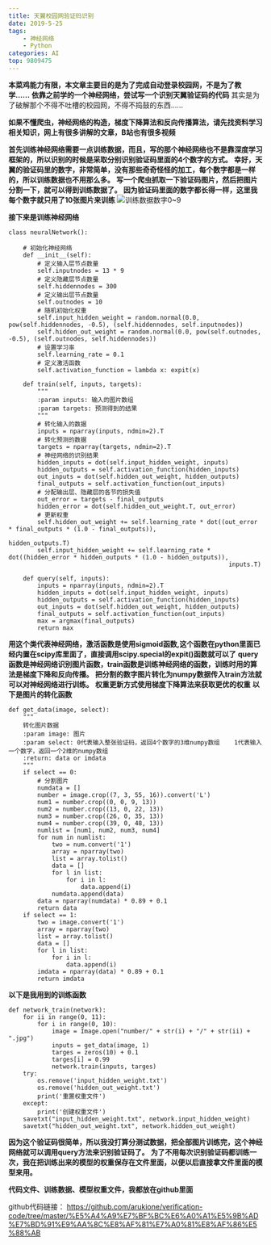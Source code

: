 ```yaml
---
title: 天翼校园网验证码识别
date: 2019-5-25
tags: 
    - 神经网络
    - Python
categories: AI
top: 9809475
---
```


**本菜鸡能力有限，本文章主要目的是为了完成自动登录校园网，不是为了教学......**
**依靠之前学的一个神经网络，尝试写一个识别天翼验证码的代码**
其实是为了破解那个不得不吐槽的校园网，不得不捣鼓的东西......

**如果不懂爬虫，神经网络的构造，梯度下降算法和反向传播算法，请先找资料学习相关知识，网上有很多讲解的文章，B站也有很多视频**

**首先训练神经网络需要一点训练数据，而且，写的那个神经网络也不是靠深度学习框架的，所以识别的时候是采取分别识别验证码里面的4个数字的方式。**
**幸好，天翼的验证码里的数字，非常简单，没有那些奇奇怪怪的加工，每个数字都是一样的，所以训练数据也不用那么多。**
**写一个爬虫抓取一下验证码图片，然后把图片分割一下，就可以得到训练数据了。**
**因为验证码里面的数字都长得一样，这里我每个数字就只用了10张图片来训练**
<img src="\images\天翼验证码训练集图片.png" alt="训练数据数字0~9"/>

**接下来是训练神经网络**
```
class neuralNetwork():

    # 初始化神经网络
    def __init__(self):
        # 定义输入层节点数量
        self.inputnodes = 13 * 9
        # 定义隐藏层节点数量
        self.hiddennodes = 300
        # 定义输出层节点数量
        self.outnodes = 10
        # 随机初始化权重
        self.input_hidden_weight = random.normal(0.0, pow(self.hiddennodes, -0.5), (self.hiddennodes, self.inputnodes))
        self.hidden_out_weight = random.normal(0.0, pow(self.outnodes, -0.5), (self.outnodes, self.hiddennodes))
        # 设置学习率
        self.learning_rate = 0.1
        # 定义激活函数
        self.activation_function = lambda x: expit(x)

    def train(self, inputs, targets):
        """
        :param inputs: 输入的图片数组
        :param targets: 预测得到的结果
        """
        # 转化输入的数据
        inputs = nparray(inputs, ndmin=2).T
        # 转化预测的数据
        targets = nparray(targets, ndmin=2).T
        # 神经网络的识别结果
        hidden_inputs = dot(self.input_hidden_weight, inputs)
        hidden_outputs = self.activation_function(hidden_inputs)
        out_inputs = dot(self.hidden_out_weight, hidden_outputs)
        final_outputs = self.activation_function(out_inputs)
        # 分配输出层、隐藏层的各节的损失值
        out_error = targets - final_outputs
        hidden_error = dot(self.hidden_out_weight.T, out_error)
        # 更新权重
        self.hidden_out_weight += self.learning_rate * dot((out_error * final_outputs * (1.0 - final_outputs)),
                                                           hidden_outputs.T)
        self.input_hidden_weight += self.learning_rate * dot((hidden_error * hidden_outputs * (1.0 - hidden_outputs)),
                                                             inputs.T)

    def query(self, inputs):
        inputs = nparray(inputs, ndmin=2).T
        hidden_inputs = dot(self.input_hidden_weight, inputs)
        hidden_outputs = self.activation_function(hidden_inputs)
        out_inputs = dot(self.hidden_out_weight, hidden_outputs)
        final_outputs = self.activation_function(out_inputs)
        max = argmax(final_outputs)
        return max
```

**用这个类代表神经网络，激活函数是使用sigmoid函数,这个函数在python里面已经内置在scipy库里面了，直接调用scipy.special的expit()函数就可以了**
**query函数是神经网络识别图片函数，train函数是训练神经网络的函数，训练时用的算法是梯度下降和反向传播。**
**把分割的数字图片转化为numpy数据传入train方法就可以对神经网络进行训练。**
**权重更新方式使用梯度下降算法来获取更优的权重**
**以下是图片的转化函数**
```
def get_data(image, select):
    """
    转化图片数据
    :param image: 图片
    :param select: 0代表输入整张验证码，返回4个数字的3维numpy数组    1代表输入一个数字，返回一个2维的numpy数组
    :return: data or imdata
    """
    if select == 0:
        # 分割图片
        numdata = []
        number = image.crop((7, 3, 55, 16)).convert('L')
        num1 = number.crop((0, 0, 9, 13))
        num2 = number.crop((13, 0, 22, 13))
        num3 = number.crop((26, 0, 35, 13))
        num4 = number.crop((39, 0, 48, 13))
        numlist = [num1, num2, num3, num4]
        for num in numlist:
            two = num.convert('1')
            array = nparray(two)
            list = array.tolist()
            data = []
            for l in list:
                for i in l:
                    data.append(i)
            numdata.append(data)
        data = nparray(numdata) * 0.89 + 0.1
        return data
    if select == 1:
        two = image.convert('1')
        array = nparray(two)
        list = array.tolist()
        data = []
        for l in list:
            for i in l:
                data.append(i)
        imdata = nparray(data) * 0.89 + 0.1
        return imdata
```

**以下是我用到的训练函数**
```
def network_train(network):
    for ii in range(0, 11):
        for i in range(0, 10):
            image = Image.open("number/" + str(i) + "/" + str(ii) + ".jpg")
            inputs = get_data(image, 1)
            targes = zeros(10) + 0.1
            targes[i] = 0.99
            network.train(inputs, targes)
    try:
        os.remove('input_hidden_weight.txt')
        os.remove('hidden_out_weight.txt')
        print('重置权重文件')
    except:
        print('创建权重文件')
    savetxt("input_hidden_weight.txt", network.input_hidden_weight)
    savetxt("hidden_out_weight.txt", network.hidden_out_weight)
```

**因为这个验证码很简单，所以我没打算分测试数据，把全部图片训练完，这个神经网络就可以调用query方法来识别验证码了。**
**为了不用每次识别验证码都训练一次，我在把训练出来的模型的权重保存在文件里面，以便以后直接拿文件里面的模型来用。**

**代码文件、训练数据、模型权重文件，我都放在github里面**

github代码链接：
https://github.com/arukione/verification-code/tree/master/%E5%A4%A9%E7%BF%BC%E6%A0%A1%E5%9B%AD%E7%BD%91%E9%AA%8C%E8%AF%81%E7%A0%81%E8%AF%86%E5%88%AB

